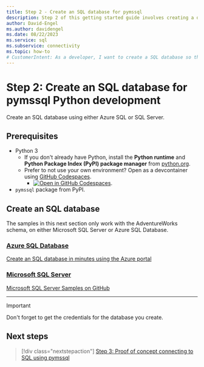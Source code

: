 ```yaml
---
title: Step 2 - Create an SQL database for pymssql
description: Step 2 of this getting started guide involves creating a database in SQL Server or Azure SQL Database for this pymssql sample.
author: David-Engel
ms.author: davidengel
ms.date: 08/22/2023
ms.service: sql
ms.subservice: connectivity
ms.topic: how-to
# CustomerIntent: As a developer, I want to create a SQL database so that I can connect to it with Python code.
---
```


# Step 2: Create an SQL database for pymssql Python development

Create an SQL database using either Azure SQL or SQL Server.

## Prerequisites

- Python 3
  - If you don't already have Python, install the **Python runtime** and **Python Package Index (PyPI) package manager** from [python.org](https://www.python.org/downloads/).
  - Prefer to not use your own environment? Open as a devcontainer using [GitHub Codespaces](https://github.com/features/codespaces).
    - [![Open in GitHub Codespaces](https://github.com/codespaces/badge.svg)](https://codespaces.new/github/codespaces-blank?quickstart=1).
- `pymssql` package from PyPI.

## Create an SQL database

The samples in this next section only work with the AdventureWorks schema, on either Microsoft SQL Server or Azure SQL Database.

### [Azure SQL Database](#tab/azure-sql)

[Create an SQL database in minutes using the Azure portal](/azure/azure-sql/database/single-database-create-quickstart)

### [Microsoft SQL Server](#tab/sql-server)

[Microsoft SQL Server Samples on GitHub](https://github.com/Microsoft/sql-server-samples/releases/tag/adventureworks)

---

> [!IMPORTANT]
> Don't forget to get the credentials for the database you create.

## Next steps

> [!div class="nextstepaction"]
> [Step 3: Proof of concept connecting to SQL using pymssql](step-3-proof-of-concept-connecting-to-sql-using-pymssql.md)
